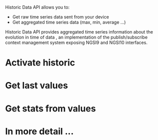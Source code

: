 Historic Data API allows you to:

- Get raw time series data sent from your device
- Get aggregated time series data (max, min, average ...) 

Historic Data API provides aggregated time series information about the evolution in time of data , an implementation of the publish/subscribe context management system exposing NGSI9 and NGSI10 interfaces.

# Activate historic

# Get last values

# Get stats from values

# In more detail ...

